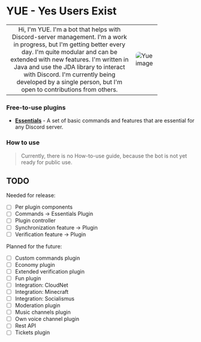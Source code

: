 # YUE - Yes Users Exist

<table style="border: none; width: 80%">
  <tr style="border: none;">
    <td style="border: none;text-align: center;">
      Hi, I'm YUE. I'm a bot that helps with Discord-server management. I'm a work in progress, but I'm getting better every day. I'm quite modular
        and can be extended with new features. I'm written in Java and use the JDA library to interact with Discord. I'm currently being developed by a single person, but I'm open to contributions from others.
    </td>
    <td style="border: none;">
      <img src="https://cdn.discordapp.com/avatars/1210500906534174770/363f848b510cf621941919977cad0ad3.png?size=512" alt="Yue image" style="border-radius: 8px" />
    </td>
  </tr>
</table>

### Free-to-use plugins

- **[Essentials](https://github.com/whereareiam/YueEssentials)** - A set of basic commands and features that are
  essential for any Discord server.

### How to use

> Currently, there is no How-to-use guide, because the bot is not yet ready for public use.

## TODO

Needed for release:

- [ ] Per plugin components
- [ ] Commands -> Essentials Plugin
- [ ] Plugin controller
- [ ] Synchronization feature -> Plugin
- [ ] Verification feature -> Plugin

Planned for the future:

- [ ] Custom commands plugin
- [ ] Economy plugin
- [ ] Extended verification plugin
- [ ] Fun plugin
- [ ] Integration: CloudNet
- [ ] Integration: Minecraft
- [ ] Integration: Socialismus
- [ ] Moderation plugin
- [ ] Music channels plugin
- [ ] Own voice channel plugin
- [ ] Rest API
- [ ] Tickets plugin
